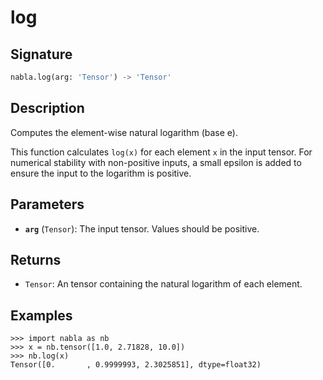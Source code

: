# log

## Signature

```python
nabla.log(arg: 'Tensor') -> 'Tensor'
```

## Description

Computes the element-wise natural logarithm (base e).

This function calculates `log(x)` for each element `x` in the input tensor.
For numerical stability with non-positive inputs, a small epsilon is
added to ensure the input to the logarithm is positive.

## Parameters

- **`arg`** (`Tensor`): The input tensor. Values should be positive.

## Returns

- `Tensor`: An tensor containing the natural logarithm of each element.

## Examples

```pycon
>>> import nabla as nb
>>> x = nb.tensor([1.0, 2.71828, 10.0])
>>> nb.log(x)
Tensor([0.       , 0.9999993, 2.3025851], dtype=float32)
```
